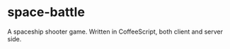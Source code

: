 space-battle
============

A spaceship shooter game. Written in CoffeeScript, both client and server side.